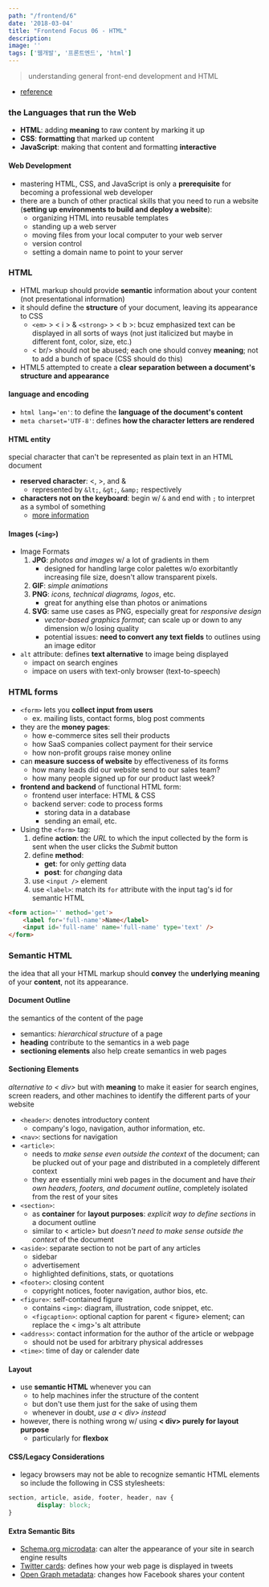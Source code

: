 ```yaml
---
path: "/frontend/6"
date: '2018-03-04'
title: "Frontend Focus 06 - HTML"
description: 
image: ''
tags: ['웹개발', '프론트엔드', 'html']
---
```


> understanding general front-end development and HTML

- [reference](https://internetingishard.com/)

### the Languages that run the Web
- __HTML__: adding __meaning__ to raw content by marking it up
- __CSS__: __formatting__ that marked up content
- __JavaScript__: making that content and formatting __interactive__

#### Web Development
- mastering HTML, CSS, and JavaScript is only a __prerequisite__ for becoming a professional web developer
- there are a bunch of other practical skills that you need to run a website (__setting up environments to build and deploy a website__):
    - organizing HTML into reusable templates
    - standing up a web server
    - moving files from your local computer to your web server
    - version control
    - setting a domain name to point to your server

### HTML
- HTML markup should provide __semantic__ information about your content (not presentational information)
- it should define the __structure__ of your document, leaving its appearance to CSS
    - `<em>` > < i > & `<strong>` > < b >: bcuz emphasized text can be displayed in all sorts of ways (not just italicized but maybe in different font, color, size, etc.)
    - < br/> should not be abused; each one should convey __meaning__; not to add a bunch of space (CSS should do this)
- HTML5 attempted to create a __clear separation between a document's structure and appearance__

#### language and encoding
- `html lang='en'`: to define the __language of the document's content__
- `meta charset='UTF-8'`: defines __how the character letters are rendered__

#### HTML entity
special character that can't be represented as plain text in an HTML document
- __reserved character__: <, >, and &
    - represented by `&lt;`, `&gt;`, `&amp;` respectively
- __characters not on the keyboard__: begin w/ `&` and end with `;` to interpret as a symbol of something
    - [more information](https://dev.w3.org/html5/html-author/charref)

#### Images (`<img>`)
- Image Formats
    1. __JPG__: _photos and images_ w/ a lot of gradients in them
        - designed for handling large color palettes w/o exorbitantly increasing file size, doesn't allow transparent pixels.
    2. __GIF__: _simple animations_
    3. __PNG__: _icons, technical diagrams, logos_, etc.
        - great for anything else than photos or animations
    4. __SVG__: same use cases as PNG, especially great for _responsive design_
        - _vector-based graphics format_; can scale up or down to any dimension w/o losing quality
        - potential issues: __need to convert any text fields__ to outlines using an image editor
- `alt` attribute: defines __text alternative__ to image being displayed
    - impact on search engines
    - impace on users with text-only browser (text-to-speech)

### HTML forms
- `<form>` lets you __collect input from users__
    - ex. mailing lists, contact forms, blog post comments
- they are the __money pages__: 
    - how e-commerce sites sell their products
    - how SaaS companies collect payment for their service
    - how non-profit groups raise money online
- can __measure success of website__ by effectiveness of its forms
    - how many leads did our website send to our sales team?
    - how many people signed up for our product last week?
- __frontend and backend__ of functional HTML form:
    - frontend user interface: HTML & CSS
    - backend server: code to process forms
        - storing data in a database
        - sending an email, etc.
- Using the `<form>` tag:
    1. define __action__: the _URL_ to which the input collected by the form is sent when the user clicks the _Submit_ button
    2. define __method__: 
        - __get__: for only _getting_ data
        - __post__: for _changing_ data
    3. use `<input />` element
    4. use `<label>`: match its `for` attribute with the input tag's id for semantic HTML
```html
<form action='' method='get'>
    <label for='full-name'>Name</label>
    <input id='full-name' name='full-name' type='text' />
</form>
```

### Semantic HTML
the idea that all your HTML markup should __convey__ the __underlying meaning__ of your __content__, not its appearance.

#### Document Outline
the semantics of the content of the page
- semantics: _hierarchical structure_ of a page
- __heading__ contribute to the semantics in a web page
- __sectioning elements__ also help create semantics in web pages

#### Sectioning Elements
_alternative to < div>_ but with __meaning__ to make it easier for search engines, screen readers, and other machines to identify the different parts of your website
- `<header>`: denotes introductory content
    - company's logo, navigation, author information, etc.
- `<nav>`: sections for navigation
- `<article>`: 
    - needs to _make sense even outside the context_ of the document; can be plucked out of your page and distributed in a completely different context
    - they are essentially mini web pages in the document and have _their own headers, footers, and document outline_, completely isolated from the rest of your sites
- `<section>`:
    - as __container__ for __layout purposes__: _explicit way to define sections_ in a document outline
    - similar to < article> but _doesn't need to make sense outside the context_ of the document
- `<aside>`: separate section to not be part of any articles
    - sidebar
    - advertisement
    - highlighted definitions, stats, or quotations
- `<footer>`: closing content
    - copyright notices, footer navigation, author bios, etc.
- `<figure>`: self-contained figure
    - contains `<img>`: diagram, illustration, code snippet, etc.
    - `<figcaption>`: optional caption for parent < figure> element; can replace the < img>'s alt attribute
- `<address>`: contact information for the author of the article or webpage
    - should not be used for arbitrary physical addresses
- `<time>`: time of day or calender date

#### Layout
- use __semantic HTML__ whenever you can
    - to help machines infer the structure of the content
    - but don't use them just for the sake of using them
    - whenever in doubt, _use a < div> instead_
- however, there is nothing wrong w/ using __< div> purely for layout purpose__
    - particularly for __flexbox__

#### CSS/Legacy Considerations
- legacy browsers may not be able to recognize semantic HTML elements so include the following in CSS stylesheets:
```css
section, article, aside, footer, header, nav {
        display: block;
}
```

#### Extra Semantic Bits
- [Schema.org microdata](https://schema.org/docs/gs.html): can alter the appearance of your site in search engine results
- [Twitter cards](https://developer.twitter.com/en/docs/tweets/optimize-with-cards/guides/getting-started): defines how your web page is displayed in tweets
- [Open Graph metadata](https://developers.facebook.com/docs/sharing/webmasters#markup): changes how Facebook shares your content